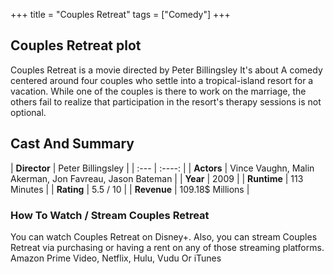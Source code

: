 +++
title = "Couples Retreat"
tags = ["Comedy"]
+++
## Couples Retreat plot
Couples Retreat is a movie directed by Peter Billingsley It's about A comedy centered around four couples who settle into a tropical-island resort for a vacation. While one of the couples is there to work on the marriage, the others fail to realize that participation in the resort's therapy sessions is not optional.
## Cast And Summary
| **Director**      | Peter Billingsley |
    | :---        |    :----:   |
    |  **Actors** | Vince Vaughn, Malin Akerman, Jon Favreau, Jason Bateman |
    | **Year**   | 2009    |
    |  **Runtime** | 113 Minutes |
    |  **Rating** | 5.5 / 10 | 
    |  **Revenue** | 109.18$ Millions |
### How To Watch / Stream Couples Retreat
You can watch Couples Retreat on Disney+.
Also, you can stream Couples Retreat via purchasing or having a rent on any of those streaming platforms.
Amazon Prime Video, Netflix, Hulu, Vudu Or iTunes
